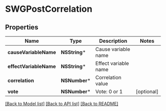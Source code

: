# SWGPostCorrelation

## Properties
Name | Type | Description | Notes
------------ | ------------- | ------------- | -------------
**causeVariableName** | **NSString*** | Cause variable name | 
**effectVariableName** | **NSString*** | Effect variable name | 
**correlation** | **NSNumber*** | Correlation value | 
**vote** | **NSNumber*** | Vote: 0 or 1 | [optional] 

[[Back to Model list]](../README.md#documentation-for-models) [[Back to API list]](../README.md#documentation-for-api-endpoints) [[Back to README]](../README.md)


